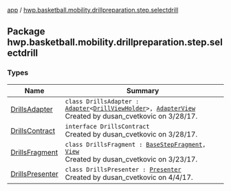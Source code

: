 [app](../index.md) / [hwp.basketball.mobility.drillpreparation.step.selectdrill](.)

## Package hwp.basketball.mobility.drillpreparation.step.selectdrill

### Types

| Name | Summary |
|---|---|
| [DrillsAdapter](-drills-adapter/index.md) | `class DrillsAdapter : `[`Adapter`](https://developer.android.com/reference/android/support/v7/widget/RecyclerView/Adapter.html)`<`[`DrillViewHolder`](-drills-adapter/-drill-view-holder/index.md)`>, `[`AdapterView`](-drills-contract/-adapter-view/index.md)<br>Created by dusan_cvetkovic on 3/28/17. |
| [DrillsContract](-drills-contract/index.md) | `interface DrillsContract`<br>Created by dusan_cvetkovic on 3/28/17. |
| [DrillsFragment](-drills-fragment/index.md) | `class DrillsFragment : `[`BaseStepFragment`](../hwp.basketball.mobility.drillpreparation.step/-base-step-fragment/index.md)`, `[`View`](-drills-contract/-view/index.md)<br>Created by dusan_cvetkovic on 3/23/17. |
| [DrillsPresenter](-drills-presenter/index.md) | `class DrillsPresenter : `[`Presenter`](-drills-contract/-presenter/index.md)<br>Created by dusan_cvetkovic on 4/4/17. |
